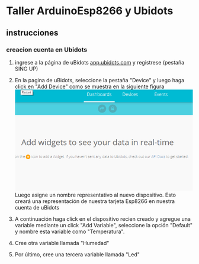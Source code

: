 # Taller ArduinoEsp8266 y Ubidots

## instrucciones

### creacion cuenta en Ubidots
1. ingrese a la página de uBidots [app.ubidots.com](https://app.ubidots.com) y registrese (pestaña SING UP)
2. En la pagina de uBidots, seleccione la pestaña "Device" y luego haga click en "Add Device" como se muestra en la siguiente figura ![](images/2018/05/create_device.gif)
Luego asigne un nombre representativo al nuevo dispositivo. Esto creará una representación de nuestra tarjeta Esp8266 en nuestra cuenta de uBidots

3. A continuación haga click en el dispositivo recien creado y agregue una variable mediante un click "Add Variable", seleccione la opción "Default" y nombre esta variable como "Temperatura".
4. Cree otra variable llamada "Humedad"
5. Por último, cree una tercera variable llamada "Led"
